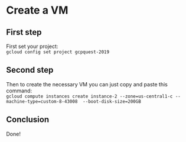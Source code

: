 # Create a VM

## First step
First set your project:  
`gcloud config set project gcpquest-2019`

## Second step
Then to create the necessary VM you can just copy and paste this command:  
`gcloud compute instances create instance-2 --zone=us-central1-c --machine-type=custom-8-43008  --boot-disk-size=200GB` 

## Conclusion
Done!